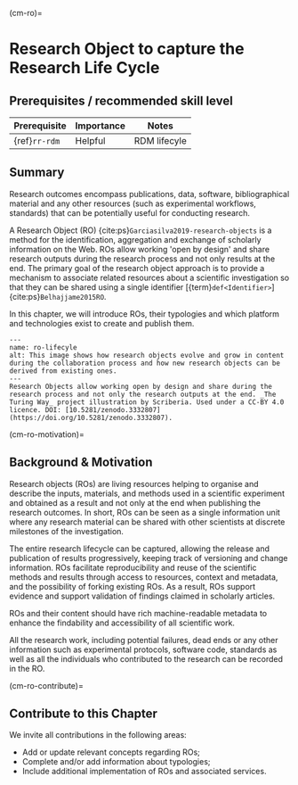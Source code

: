 (cm-ro)=
# Research Object to capture the Research Life Cycle

## Prerequisites / recommended skill level
| Prerequisite |  Importance  | Notes        |
| ---------------- |------------------ |--------------|
| {ref}`rr-rdm` | Helpful | RDM lifecyle |

## Summary
Research outcomes encompass publications, data, software, bibliographical material and any other resources (such as experimental workflows, standards) that can be potentially useful for conducting research.

A Research Object (RO) {cite:ps}`Garciasilva2019-research-objects` is a method for the identification, aggregation and exchange of scholarly information on the Web. 
ROs allow working 'open by design' and share research outputs during the research process and not only results at the end.
The primary goal of the research object approach is to provide a mechanism to associate related resources about a scientific investigation so that they can be shared using a single identifier [{term}`def<Identifier>`] {cite:ps}`Belhajjame2015RO`.

In this chapter, we will introduce ROs, their typologies and which platform and technologies exist to create and publish them.

```{figure} ../figures/research-object.jpg
---
name: ro-lifecyle
alt: This image shows how research objects evolve and grow in content during the collaboration process and how new research objects can be derived from existing ones.
---
Research Objects allow working open by design and share during the research process and not only the research outputs at the end. _The Turing Way_ project illustration by Scriberia. Used under a CC-BY 4.0 licence. DOI: [10.5281/zenodo.3332807](https://doi.org/10.5281/zenodo.3332807).
```

(cm-ro-motivation)=
## Background & Motivation

Research objects (ROs) are living resources helping to organise and describe the inputs, materials, and methods used in a scientific experiment and obtained as a result and not only at the end when publishing the research outcomes. 
In short, ROs can be seen as a single information unit where any research material can be shared with other scientists at discrete milestones of the investigation. 

The entire research lifecycle can be captured, allowing the release and publication of results progressively, keeping track of versioning and change information. 
ROs facilitate reproducibility and reuse of the scientific methods and results through access to resources, context and metadata, and the possibility of forking existing ROs. 
As a result, ROs support evidence and support validation of findings claimed in scholarly articles.

ROs and their content should have rich machine-readable metadata to enhance the findability and accessibility of all scientific work. 

All the research work, including potential failures, dead ends or any other information such as experimental protocols, software code, standards as well as all the individuals who contributed to the research can be recorded in the RO. 

(cm-ro-contribute)=
## Contribute to this Chapter
We invite all contributions in the following areas:
- Add or update relevant concepts regarding ROs;
- Complete and/or add information about typologies;
- Include additional implementation of ROs and associated services.
